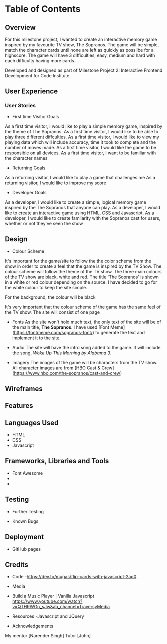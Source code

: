 # Table of Contents

## Overview

For this milestone project, I wanted to create an interactive memory game inspired by my favourite TV show, The Sopranos.
The game will be simple, match the character cards until none are left as quickly as possilbe for a highscore. The game will have 3 difficulties; easy, medium and hard with each difficulty having more cards.


Developed and designed as part of Milestone Project 2: Interactive Frontend Development for Code Institute

## User Experience

### User Stories

- First time Visitor Goals

As a first time visitor, I would like to play a simple memory game, inspired by the theme of The Sopranos.
As a first time visitor, I would like to be able to play three different diffculties.
As a first time visitor, I would like to view my playing data which will include accuracy, time it took to complete and the number of moves made.
As a first time visitor, I would like the game to be responsible on all devices. 
As a first time visitor, I want to be familiar with the character names

- Returning Goals

As a returning visitor, I would like to play a game that challenges me
As a returning visitor, I would like to improve my score 

- Developer Goals

As a developer, I would like to create a simple, logical memory game inspired by the The Sopranos that anyone can play.
As a developer, I would like to create an interactive game using HTML, CSS and Javascript.
As a developer, I would like to create famliarity with the Sopranos cast for users, whether or not they've seen the show

## Design 
 - Colour Scheme

 It's important for the game/site to follow the the color scheme from the show in order to create a feel that the game is inspired by the TV Show.
 The colour scheme will follow the theme of the TV show. The three main colours of the TV show are black, white and red. The title 'The Sopranos' is shown in a white or red colour depending on the source. I have decided to go for the white colour to keep the site simple. 

 For the background, the colour will be black 
 
 It's very important that the colour scheme of the game has the same feel of the TV show. The site will consist of one page


- Fonts
As the site won't hold much text, the only text of the site will be of the main title, **The Sopranos**.
I have used [Font Meme] (https://fontmeme.com/sopranos-font/) to generate the text and implement it to the site.  


- Audio 
The site will have the intro song added to the game. 
It will include the song, *Woke Up This Morning by Alabama 3*.


- Imagery
The images of the game will be characters from the TV show. 
All character images are from [HBO Cast & Crew] (https://www.hbo.com/the-sopranos/cast-and-crew)


## Wireframes

## Features

## Languages Used 

+ HTML
+ CSS
+ Javascript

## Frameworks, Libraries and Tools

- Font Awesome
-  
-  

## Testing

+ Further Testing

+ Known Bugs

## Deployment

- GitHub pages

## Credits

+ Code
-https://dev.to/mugas/flip-cards-with-javascript-2ad0

+ Media
- Build a Music Player | Vanilla Javascript https://www.youtube.com/watch?v=QTHRWGn_sJw&ab_channel=TraversyMedia

+ Resources
-Javascript and JQuery

+ Acknowledgements

My mentor [Narender Singh]
Tutor [John]


